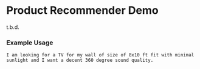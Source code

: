 # Product Recommender Demo

t.b.d.

### Example Usage

```
I am looking for a TV for my wall of size of 8x10 ft fit with minimal sunlight and I want a decent 360 degree sound quality.
```
